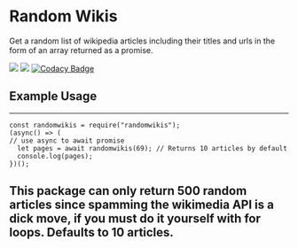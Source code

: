# Random Wikis
Get a random list of wikipedia articles including their titles and urls in the form of an array returned as a promise.

![](https://img.shields.io/npm/v/request-promise?color=ff00ff&label=request-promise&style=for-the-badge)
![](https://forthebadge.com/images/badges/fuck-it-ship-it.svg)
[![Codacy Badge](https://app.codacy.com/project/badge/Grade/7300af41b2f64171a587251b8d8d09ad)](https://www.codacy.com/manual/PvtTyphoon/randomwikis?utm_source=github.com&amp;utm_medium=referral&amp;utm_content=PvtTyphoon/randomwikis&amp;utm_campaign=Badge_Grade)

## Example Usage
---
```
const randomwikis = require("randomwikis");
(async() => (
// use async to await promise
  let pages = await randomwikis(69); // Returns 10 articles by default
  console.log(pages);
})();
```
This package can only return 500 random articles since spamming the wikimedia API is a dick move, if you must do it yourself with for loops.
Defaults to 10 articles.
---
